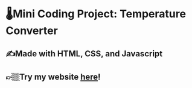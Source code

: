 # 🌡️Mini Coding Project: Temperature Converter

## ✍️Made with HTML, CSS, and Javascript

## 👉🏼Try my website [here](https://revou-fundamental-course.github.io/10-jun-24-m-hilmy-erryanto/)!
